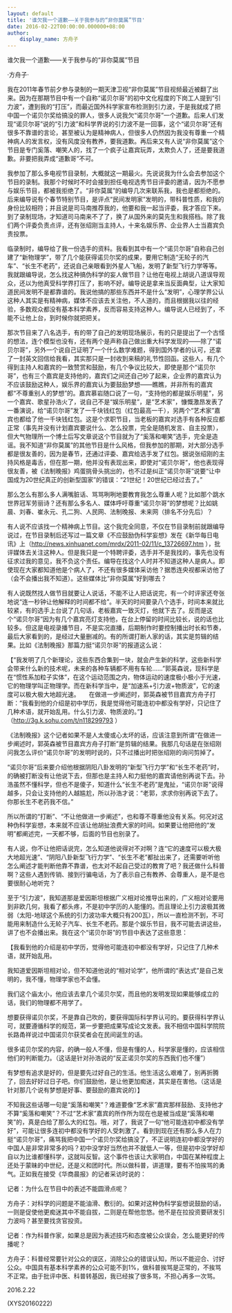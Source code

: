 ```yaml
---
layout: default
title: '谁欠我一个道歉——关于我参与的“非你莫属”节目'
date: 2016-02-22T00:00:00.000000+08:00
author:
    display_name: 方舟子
---
```


谁欠我一个道歉——关于我参与的“非你莫属”节目

·方舟子·

我在2011年春节前夕参与录制的一期天津卫视“非你莫属”节目视频最近被翻了出来。因为在那期节目中有一个自称“诺贝尔哥”的初中文化程度的下岗工人提到“引力波”，遭到我的“打压”，而最近国外科学家宣布检测到引力波，于是我就成了把中国一个诺贝尔奖给搞没的罪人，很多人说我欠“诺贝尔哥”一个道歉。后来人们发现“诺贝尔哥”说的“引力波”和科学界说的引力波不是一回事，这个“诺贝尔哥”还有很多不靠谱的言论，甚至被认为是精神病人，但很多人仍然因为我没有尊重一个精神病人的发言权，没有风度没有教养，要我道歉。再后来又有人说“非你莫属”这个节目是专门奚落、嘲笑人的，找了一个疯子让嘉宾玩弄，太欺负人了，还是要我道歉。非要把我弄成“道歉哥”不可。

我参加了那么多电视节目录制，大概就这一期最火。先说说我为什么会去参加这个节目的录制。我那个时候时不时会接到担任电视选秀节目评委的邀请，因为不愿参与娱乐节目，都被我拒绝了。“非你莫属”的编导几次来联系我，我也是都拒绝的。后来编导说有个春节特别节目，是评点“民间发明家”发明的，带科普性质，和我的身份比较相符；并且说是司马南推荐我的，他要和我一起当评委，我才答应下来。到了录制现场，才知道司马南来不了了，换了从国外来的莫先生和我搭档。除了我们两个评委负责点评，还有张绍刚当主持人，十来名娱乐界、企业界人士当嘉宾负责投票。

临录制时，编导给了我一份选手的资料。我看到其中有一个“诺贝尔哥”自称自己创建了“新物理学”，带了几个能获得诺贝尔奖的成果，要用它制造“无轮子的汽车”、“长生不老药”，还说自己亲眼看到外星人飞船，发明了新型飞行力学等等。我就跟编导说，怎么找这种搞伪科学的妄人做节目？让他在电视上胡说八道误导观众，还以为他真受科学界打压了，影响不好。编导说是拿来当反面典型，让大家知道民间发明不是都靠谱的。我说他搞的那些东西并不是什么“发明”，心理学界公认这种人其实是有精神病，媒体不应该去关注他，不人道的，而且根据我以往的经验，多数观众都没有基本科学素养，反而容易支持这种人。编导说人已经到了，不能不让他上台，到时候你就把把关。

那次节目来了八名选手，有的带了自己的发明现场展示，有的只是提出了一个古怪的想法，连个模型也没有，还有两个是声称自己做出重大科学发现的——除了“诺贝尔哥”，另外一个说自己证明了一个什么数学难题，得到国外学者的认可，还拿了一封英文回信给我看，其实那只是一封收到来稿的礼节性回函。这些人，有几个得到主持人和嘉宾的一致赞赏和鼓励，有几个争议比较大，即使是那个“诺贝尔哥”，也有三个嘉宾是支持他的，嘉宾们之间还自己吵了起来，企业界的嘉宾认为不应该鼓励这种人，娱乐界的嘉宾认为要鼓励梦想——瞧瞧，并非所有的嘉宾都“不尊重别人的梦想”的。嘉宾慕岩随口说了一句，“支持他的都是娱乐明星”，另一个嘉宾、歌星孙浩火了，说自己不是“娱乐明星”，是“艺术家”，慷慨激昂发表了一番演说，给“诺贝尔哥”发了一千块钱红包（红包最高一千），另两个“艺术家”嘉宾也都给了他一千块钱红包。这是个求职节目，当老板的嘉宾对选手有各种反应都正常（事先并没有计划嘉宾要说什么、怎么投票，完全是随机发言、自主投票），但大气物理所一个博士后写文章说这个节目就为了“奚落和嘲笑”选手，完全是造谣。我不知道“非你莫属”的其他节目是什么风格，但我参加的那期，对大部分选手都是很友善的，因为是春节，还通过评委、嘉宾给选手发了红包。据说张绍刚的主持风格是毒舌，但在那一期，他并没有表现出来，即使对“诺贝尔哥”，他也表现得很友善，被《法制晚报》鸡蛋挑骨头挑出的，也不过是纠正“诺贝尔哥”说要“让中国成为20世纪真正的创新型国家”的错误：“21世纪！20世纪已经过去了。”

那么怎么有那么多人满嘴脏话、骂骂咧咧地要教育我怎么尊重人呢？比如那个跳水世界冠军劳丽诗？还有那么多名人、媒体呼吁尊重“诺贝尔哥”的梦想呢？比如姚晨、刘春、崔永元、孔二狗、人民网、法制晚报、未来网（排名不分先后）？

有人说不应该找一个精神病上节目。这个我完全同意，不仅在节目录制前就跟编导说过，在节目录制后还写过一篇文章《不应鼓励伪科学妄想》发在《新华每日电讯》上（http://news.xinhuanet.com/mrdx/2011-02/11/c_13726697.htm ），批评媒体去关注这种人。但是我只是一个特聘评委，选手并不是我找的，事先也没有征求过我的意见，我不负这个责任。编导在找这个人时并不知道这种人是病人。即使现在大家都知道他是个病人了，不还有很多媒体采访他？据悉连央视都采访他了（会不会播出我不知道）。这些媒体比“非你莫属”好到哪去？

有人说既然找人做节目就要让人说话，不能不让人把话说完，有一个时评家还夸张地说“连一秒钟让他解释的时间都不给”。半天的时间要录八个选手，时间本来就比较紧，有的选手上台说了几句话，老板嘉宾一致灭灯，他就下去了。反而是这个“诺贝尔哥”因为有几个嘉宾亮灯支持他，在台上停留的时间比较长，说的话也比较多。但这是电视录播节目，不是实况直播，后期制作时要控制播出时长和节奏，最后大家看到的，是经过大量删减的。有的所谓打断人家的话，其实是剪辑的结果。比如《法制晚报》那篇力挺“诺贝尔哥”的报道这么说：

【“我发明了几个新理论，这些东西合集到一块，就会产生新的科学，这些新科学会带来什么新的技术呢，未来的各种车辆都不用有车轮……”郭英森说，现科学是在“惯性系加粒子实体”，在这个运动范围之内，物体运动的速度极小极小于光速，它的物理学叫正物理学。而在新科学当中，是“加速系+引力波+物质波”，它的速度可以极大极大地超光速。　　在做进一步阐述时，郭英森被节目嘉宾方舟子打断：“我看到他的介绍是初中学历，我是觉得他可能连初中都没有学好，只记住了几种术语，就开始乱用。什么引力波、物质波的。”】（http://3g.k.sohu.com/t/n118299793 ）

《法制晚报》这个记者如果不是人太傻或心太坏的话，应该注意到所谓“在做进一步阐述时，郭英森被节目嘉宾方舟子打断”是剪辑的结果。我那几句话是在张绍刚问我怎么评价“诺贝尔哥”的发明时说的，只不过播出时把张绍刚的询问剪掉了。

“诺贝尔哥”后来要介绍他根据阴阳八卦发明的“新型飞行力学”和“长生不老药”时，的确被打断没有让他说下去，但那也是主持人和力挺他的嘉宾请他别再说下去。孙浩虽然不懂科学，但也不是傻子，知道什么“长生不老药”是鬼扯，“诺贝尔哥”说得越多，只会让支持他的人越尴尬，所以孙浩才说：“老郭，求求你别再说下去了。你那长生不老药我不信。”

所以所谓的“打断”、“不让他做进一步阐述”，也和尊不尊重他没有关系。何况对这种伪科学妄想，本来就不应该让他胡扯浪费大家的时间。如果要让他把他的“发明”都阐述完，一天都不够，后面的节目也别录了。

有人说，你不让他把话说完，怎么知道他说得对不对啊？连“它的速度可以极大极大地超光速”、“阴阳八卦新型飞行力学”、“长生不老”都扯出来了，还需要听听他怎么阐述才能判断他靠不靠谱，也太对不起自己受过的教育了吧？我还做什么科普啊？这些人遇到传销、接到行骗电话，为了表示自己有教养、会尊重人，是不是也要很耐心地听完？

至于“引力波”，我知道那是爱因斯坦根据广义相对论推导出来的，广义相对论要用到非欧几何，我看了都头疼，不是初中学历的人能懂的。而且理论上引力波极其微弱（太阳-地球这个系统的引力波功率大概只有200瓦），所以一直检测不到，不可能用来制造什么无轮子汽车、长生不老药。那是个娱乐节目，我不可能去讲这些，讲了也不会播出来。我在这个“诺贝尔哥”的节目中表达了这些意思：

【我看到他的介绍是初中学历，觉得他可能连初中都没有学好，只记住了几种术语，就开始乱用。

我知道爱因斯坦相对论，但不知道他说的“相对论学”，他所谓的“表达式”是自己发明的，我不懂，物理学家也不会懂。

我们这个庙太小，他应该去拿几个诺贝尔奖，而且他的发明发现如果能够成立的话，我们的物理都不用学了。

想要获得诺贝尔奖，不是靠自己吹的，要获得国际科学界认可的。要获得科学界认可，就要遵循科学的规范，第一步要把成果写成论文发表。我不相信中国科学院院长路甬祥说过中国诺贝尔获奖者会在民间诞生的话。

很多诺贝尔奖的内容，的确一般人不懂，但是有懂的人，科学家是懂的，应该相信他们的判断能力。（这话是针对孙浩说的“反正诺贝尔奖的东西我们也不懂”）

有梦想有追求是好的，但是要先过好自己的生活。他生活这么艰难了，别再折腾了，回去好好过日子吧。你们鼓励他，是让他更加痴迷，其实是在害他。（这话是针对那几个说有梦想是好事、要鼓励的嘉宾说的）】

不知我这些话哪一句是“奚落和嘲笑”？难道要像“艺术家”嘉宾那样鼓励、支持他才不算“奚落和嘲笑”？不过“艺术家”嘉宾的所作所为现在也是被当成是“奚落和嘲笑”的，真是白给了那么大的红包。哦，对了，我说了一句“他可能连初中都没有学好”，可能让很多连初中都没有学好的人受刺激了。看到到现在还有那么多人在力挺“诺贝尔哥”，痛骂我把中国一个诺贝尔奖给搞没了，不正说明连初中都没学好的中国人是非常非常多的吗？初中没学好当然也并不就低人一等，但是初中没学好却自以为比谁都懂科学，这就叫反智。这个事件也该让大家明白，中国在某种程度上还处于蒙昧的中世纪，还是义和团时代。所以做科普，讲道理，要有不怕挨骂的勇气。正如我在接受《华商晨报》的记者采访时说的：

记者：为什么在节目中的表述不能圆滑点呢？

方舟子：对科学的问题是不能油滑、敷衍的。如果对这种伪科学妄想说鼓励的话，一则是促使他更痴迷其中不能自拔，二则是在帮他忽悠。他不是在拉投资要研发引力波吗？甚至要找贪官投资。

记者：作为科普作家，如果总是因为表述技巧和态度被公众误会，怎么能更好的传播呢？

方舟子：科普经常要针对公众的误区，消除公众的错误认知，所以不能迎合、讨好公众。中国具有基本科学素养的公众可能不到1%，做科普挨骂是正常的，不挨骂不正常。由于批评中医、科普转基因，我已经挨了很多骂，不担心再多一次骂。

2016.2.22

(XYS20160222)

